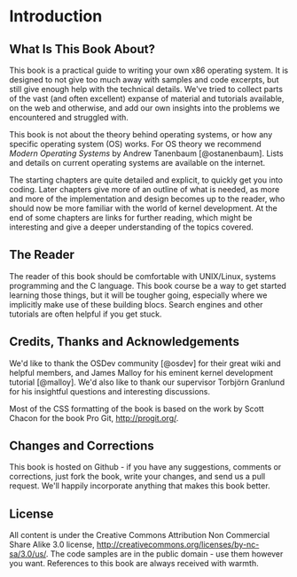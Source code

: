 # Introduction

## What Is This Book About?

This book is a practical guide to writing your own x86 operating system. It is
designed to not give too much away with samples and code excerpts, but still
give enough help with the technical details. We've tried to collect parts of
the vast (and often excellent) expanse of material and tutorials available, on
the web and otherwise, and add our own insights into the problems we
encountered and struggled with.

This book is not about the theory behind operating systems, or how any specific
operating system (OS) works. For OS theory we recommend _Modern Operating
Systems_ by Andrew Tanenbaum [@ostanenbaum]. Lists and details on current
operating systems are available on the internet.

The starting chapters are quite detailed and explicit, to quickly get you into
coding. Later chapters give more of an outline of what is needed, as more and
more of the implementation and design becomes up to the reader, who should now
be more familiar with the world of kernel development. At the end of some
chapters are links for further reading, which might be interesting and
give a deeper understanding of the topics covered.

## The Reader

The reader of this book should be comfortable with UNIX/Linux, systems
programming and the C language. This book course be a way to get
started learning those things, but it will be tougher going, especially where
we implicitly make use of these building blocs. Search engines and other
tutorials are often helpful if you get stuck.

## Credits, Thanks and Acknowledgements

We'd like to thank the OSDev community [@osdev] for their great wiki and
helpful members, and James Malloy for his eminent kernel development tutorial
[@malloy]. We'd also like to thank our supervisor Torbjörn Granlund for his
insightful questions and interesting discussions.

Most of the CSS formatting of the book is based on the work by Scott Chacon for
the book Pro Git, <http://progit.org/>.

## Changes and Corrections

This book is hosted on Github - if you have any suggestions, comments or
corrections, just fork the book, write your changes, and send us a pull
request. We'll happily incorporate anything that makes this book better.

## License

All content is under the Creative Commons Attribution Non Commercial Share
Alike 3.0 license, <http://creativecommons.org/licenses/by-nc-sa/3.0/us/>. The
code samples are in the public domain - use them however you want. References
to this book are always received with warmth.
